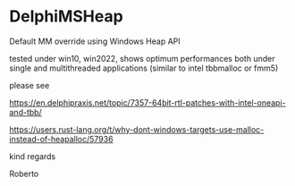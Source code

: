 # DelphiMSHeap
Default MM override using Windows Heap API

tested under win10, win2022, shows optimum performances both under single and multithreaded applications (similar to intel tbbmalloc or fmm5)

please see

https://en.delphipraxis.net/topic/7357-64bit-rtl-patches-with-intel-oneapi-and-tbb/

https://users.rust-lang.org/t/why-dont-windows-targets-use-malloc-instead-of-heapalloc/57936

kind regards

Roberto
